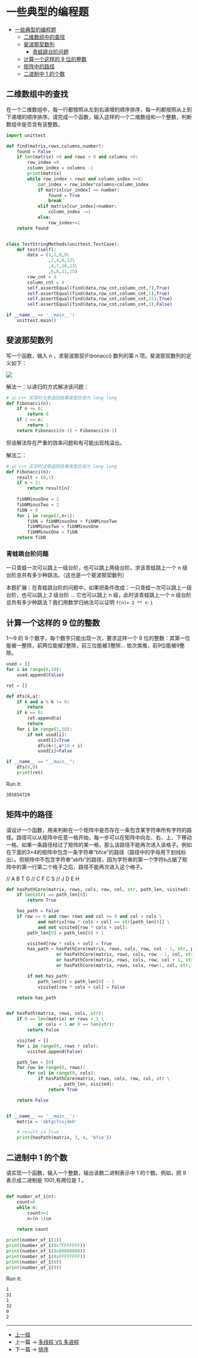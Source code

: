 # 一些典型的编程题

<!-- @import "[TOC]" {cmd="toc" depthFrom=1 depthTo=6 orderedList=false} -->

<!-- code_chunk_output -->

- [一些典型的编程题](#一些典型的编程题)
  - [二维数组中的查找](#二维数组中的查找)
  - [斐波那契数列](#斐波那契数列)
    - [青蛙跳台阶问题](#青蛙跳台阶问题)
  - [计算一个这样的 9 位的整数](#计算一个这样的-9-位的整数)
  - [矩阵中的路径](#矩阵中的路径)
  - [二进制中 1 的个数](#二进制中-1-的个数)

<!-- /code_chunk_output -->

## 二维数组中的查找

在一个二维数组中，每一行都按照从左到右递增的顺序排序，每一列都按照从上到下递增的顺序排序。请完成一个函数，输入这样的一个二维数组和一个整数，判断数组中是否含有该整数。

```python
import unittest

def find(matrix,rows,columns,number):
    found = False
    if len(matrix) >0 and rows > 0 and columns >0:
        row_index =0
        column_index = columns -1
        print(matrix)
        while row_index < rows and column_index >=0: 
            cur_index = row_index*columns+column_index
            if matrix[cur_index] == number:
                found = True
                break
            elif matrix[cur_index]>number:
                column_index -=1
            else:
                row_index+=1
    return found


class TestStringMethods(unittest.TestCase):
    def test(self):
        data = (1,2,8,9\
                ,2,4,9,12\
                ,4,7,10,13\
                ,6,8,11,15)
        row_cnt = 4
        column_cnt = 4
        self.assertEqual(find(data,row_cnt,column_cnt,7),True)
        self.assertEqual(find(data,row_cnt,column_cnt,1),True)
        self.assertEqual(find(data,row_cnt,column_cnt,15),True)
        self.assertEqual(find(data,row_cnt,column_cnt,3),False)

if __name__ == '__main__':
    unittest.main()
```

## 斐波那契数列

写一个函数，输入 n ，求斐波那契(Fibonacci) 数列的第 n 项。斐波那契数列的定义如下：

![](../images/someAlgotithmProgrammingQuestions_202103282246_1.png)

解法一：以递归的方式解决该问题：

```python
# 以 c++ 实现时注意返回结果类型应该为 long long 
def Fibonacci(n):
    if n <= 0:
        return 0
    if 1 == n:
        return 1
    return Fibonacci(n-1) + Fibonacci(n-2) 
```

但该解法存在严重的效率问题和有可能出现栈溢出。

解法二：

```py
# 以 c++ 实现时注意返回结果类型应该为 long long 
def Fibonacci(n):
    result = (0,1)
    if n < 2:
        return result[n]
    
    fibNMinusOne = 1
    fibNMinusTwo = 2 
    fibN = 0 
    for i in range(2,n+1):
        fibN = fibNMinusOne + fibNMinusTwo
        fibNMinusTwo = fibNMinusOne
        fibNMinusOne = fibN 
    return fibN
```

### 青蛙跳台阶问题

一只青蛙一次可以跳上一级台阶，也可以跳上两级台阶。求该青蛙跳上一个 n 级台阶总共有多少种跳法。（这也是一个斐波那契数列）

本题扩展：在青蛙跳台阶的问题中，如果把条件改成：一只青蛙一次可以跳上一级台阶，也可以跳上 2 级台阶 ... 它也可以跳上 n 级，此时该青蛙跳上一个 n 级台阶总共有多少种跳法？我们用数学归纳法可以证明 `f(n)= 2 ** n-1`

## 计算一个这样的 9 位的整数

1～9 的 9 个数字，每个数字只能出现一次，要求这样一个 9 位的整数：其第一位能被一整除，前两位能被2整除，前三位能被3整除... 依次类推，前9位能被9整除。

```python
used = []
for i in range(0,10):
    used.append(False)

ret = []

def dfs(k,a):
    if k and a % k != 0:
        return
    if k == 9:
        ret.append(a)
        return 
    for i in range(1,10):
        if not used[i]:
            used[i]=True
            dfs(k+1,a*10 + i)
            used[i]=False

if __name__ == "__main__":
    dfs(0,0)
    print(ret)
```

Run it:

```cmd
381654729
```

## 矩阵中的路径

请设计一个函数，用来判断在一个矩阵中是否存在一条包含某字符串所有字符的路径。路径可以从矩阵中任意一格开始，每一步可以在矩阵中向左、右、上、下移动一格。如果一条路径经过了矩阵的某一格，那么该路径不能再次进入该格子。例如在下面的3×4的矩阵中包含一条字符串“bfce”的路径（路径中的字母用下划线标出）。但矩阵中不包含字符串“abfb”的路径，因为字符串的第一个字符b占据了矩阵中的第一行第二个格子之后，路径不能再次进入这个格子。

// A B T G
// C F C S
// J D E H

```python
def hasPathCore(matrix, rows, cols, row, col, str, path_len, visited):
    if len(str) == path_len[0]:
        return True

    has_path = False
    if row >= 0 and row< rows and col >= 0 and col < cols \
            and matrix[row * cols + col] == str[path_len[0]] \
            and not visited[row * cols + col]:
        path_len[0] = path_len[0] + 1

        visited[row * cols + col] = True
        has_path = hasPathCore(matrix, rows, cols, row, col - 1, str, path_len, visited) \
                   or hasPathCore(matrix, rows, cols, row - 1, col, str, path_len, visited) \
                   or hasPathCore(matrix, rows, cols, row, col + 1, str, path_len, visited) \
                   or hasPathCore(matrix, rows, cols, row+1, col, str, path_len, visited)

        if not has_path:
            path_len[0] = path_len[0] - 1
            visited[row * cols + col] = False

    return has_path


def hasPath(matrix, rows, cols, str):
    if 0 == len(matrix) or rows < 1 \
            or cols < 1 or 0 == len(str):
        return False

    visited = []
    for i in range(0, rows * cols):
        visited.append(False)

    path_len = [0]
    for row in range(0, rows):
        for col in range(0, cols):
            if hasPathCore(matrix, rows, cols, row, col, str \
                    , path_len, visited):
                return True

    return False


if __name__ == '__main__':
    matrix = 'abtgcfcsjdeh'

    # result is True
    print(hasPath(matrix, 3, 4, 'bfce'))
```

## 二进制中 1 的个数

请实现一个函数，输入一个整数，输出该数二进制表示中 1 的个数。例如，把 9 表示成二进制是 1001,有两位是 1 。

```python

def number_of_1(n):
    count=0
    while n:
        count+=1
        n=(n-1)&n 
    
    return count 

print(number_of_1(1))
print(number_of_1(0x7FFFFFFF))
print(number_of_1(0x80000000))
print(number_of_1(0xFFFFFFFF))
print(number_of_1(0))
print(number_of_1(9))
```

Run it:

```cmd
1
31
1
32
0
2
```


---
- [上一级](README.md)
- 上一篇 -> [多线程 VS 多进程](mulThreadAndMulProcesses.md)
- 下一篇 -> [排序](sort.md)
